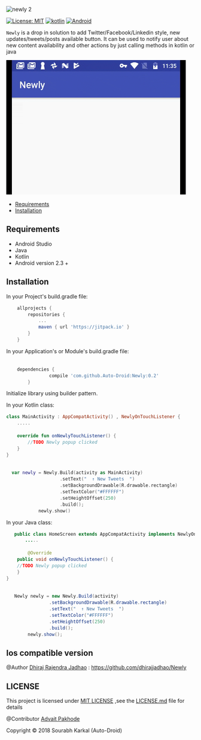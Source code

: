 ![newly 2](https://cloud.githubusercontent.com/assets/2684979/20462091/9357647c-af38-11e6-992f-07b9c263bb59.png)

<a href="https://raw.githubusercontent.com/xmartlabs/Eureka/master/LICENSE"><img src="http://img.shields.io/badge/license-MIT-blue.svg?style=flat" alt="License: MIT" /></a>
<a href="http://kotlinlang.org/"><img src="https://img.shields.io/badge/kotlin-compatable-brightgreen.svg?style=flat" alt="kotlin" /></a>
<a href="https://www.android.com"><img src="https://img.shields.io/badge/Android-v0.2-brightgreen.svg?style=flat" alt="Android" /></a>


`Newly` is a drop in solution to add Twitter/Facebook/Linkedin style, new updates/tweets/posts available button. It can be used to notify user about new content availability and other actions by just calling methods in kotlin or java


![ezgif com-resize](https://raw.githubusercontent.com/Auto-Droid/Newly/master/newly_gif.gif)

- [Requirements](#requirements)
- [Installation](#installation)

## Requirements

- Android Studio
- Java 
- Kotlin
- Android version 2.3 +

## Installation

In your Project's build.gradle file:

```gradle
	allprojects {
		repositories {
			...
			maven { url 'https://jitpack.io' }
		}
	}
```

In your Application's or Module's build.gradle file:
```gradle

	dependencies {
		        compile 'com.github.Auto-Droid:Newly:0.2'
		}

```


Initialize library using builder pattern.

In your Kotlin class:
```kotlin
class MainActivity : AppCompatActivity() , NewlyOnTouchListener {
  	.....
       
	override fun onNewlyTouchListener() {
		//TODO Newly popup clicked
	}
}

```

```kotlin

  var newly = Newly.Build(activity as MainActivity)
                    .setText("  ↑ New Tweets  ")
                    .setBackgroundDrawable(R.drawable.rectangle)
                    .setTextColor("#FFFFFF")
                    .setHeightOffset(250)
                    .build();
            newly.show()

```

In your Java class:
```java
   public class HomeScreen extends AppCompatActivity implements NewlyOnTouchListener {
       .....
       
        @Override
    public void onNewlyTouchListener() {
	//TODO Newly popup clicked
    }
}  
```

```java

   Newly newly = new Newly.Build(activity)
                .setBackgroundDrawable(R.drawable.rectangle)
                .setText("  ↑ New Tweets  ")
                .setTextColor("#FFFFFF")
                .setHeightOffset(250)
                .build();
        newly.show();

```

## Ios compatible version
@Author <a href="https://github.com/dhirajjadhao">Dhiraj Rajendra Jadhao</a> : https://github.com/dhirajjadhao/Newly


## LICENSE
This project is licensed under <a href="https://github.com/Auto-Droid/Newly/blob/master/LICENSE">MIT LICENSE</a> ,see the <a href="https://github.com/Auto-Droid/Newly/blob/master/LICENSE">LICENSE.md</a> file for details



@Contributor <a href="https://github.com/advait-android">Advait Pakhode</a>

Copyright © 2018 Sourabh Karkal (Auto-Droid)
